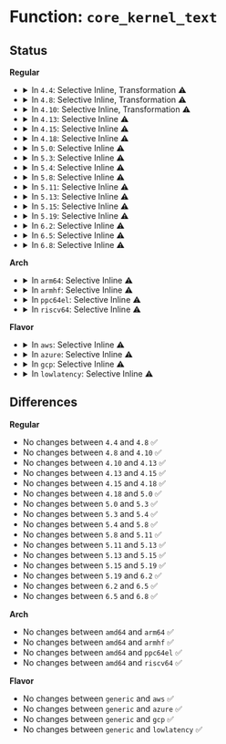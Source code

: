 # Function: <code>core_kernel_text</code>

## Status
<b>Regular</b>
<ul>
<li>
<details>
<summary>In <code>4.4</code>: Selective Inline, Transformation ⚠️</summary>

```c
int core_kernel_text(long unsigned int addr);
```

**Collision:** Unique Global

**Inline:** Selective

**Transformation:** True

**Instances:**

```
In kernel/extable.c (ffffffff8109e960)
Location: kernel/extable.c:69
Inline: True
Inline callers:
  - kernel/extable.c:__kernel_text_address
  - kernel/extable.c:kernel_text_address
  - kernel/extable.c:func_ptr_is_kernel_text
Direct callers:
  - arch/x86/kernel/alternative.c:text_poke
  - kernel/extable.c:__kernel_text_address
  - kernel/extable.c:kernel_text_address
  - kernel/extable.c:func_ptr_is_kernel_text
```
**Symbols:**

```
ffffffff8109e960-ffffffff8109e982: core_kernel_text.part.0 (STB_LOCAL)
ffffffff8109e9d0-ffffffff8109ea04: core_kernel_text (STB_GLOBAL)
```
</details>
</li>
<li>
<details>
<summary>In <code>4.8</code>: Selective Inline, Transformation ⚠️</summary>

```c
int core_kernel_text(long unsigned int addr);
```

**Collision:** Unique Global

**Inline:** Selective

**Transformation:** True

**Instances:**

```
In kernel/extable.c (ffffffff810a21c5)
Location: kernel/extable.c:69
Inline: True
Inline callers:
  - kernel/extable.c:func_ptr_is_kernel_text
  - kernel/extable.c:kernel_text_address
  - kernel/extable.c:__kernel_text_address
Direct callers:
  - arch/x86/kernel/alternative.c:text_poke
  - kernel/extable.c:func_ptr_is_kernel_text
  - kernel/extable.c:kernel_text_address
  - kernel/extable.c:__kernel_text_address
```
**Symbols:**

```
ffffffff810a2010-ffffffff810a2033: core_kernel_text.part.0 (STB_LOCAL)
ffffffff810a2080-ffffffff810a20b4: core_kernel_text (STB_GLOBAL)
```
</details>
</li>
<li>
<details>
<summary>In <code>4.10</code>: Selective Inline, Transformation ⚠️</summary>

```c
int core_kernel_text(long unsigned int addr);
```

**Collision:** Unique Global

**Inline:** Selective

**Transformation:** True

**Instances:**

```
In kernel/extable.c (ffffffff810a7285)
Location: kernel/extable.c:69
Inline: True
Inline callers:
  - kernel/extable.c:func_ptr_is_kernel_text
  - kernel/extable.c:kernel_text_address
  - kernel/extable.c:__kernel_text_address
Direct callers:
  - arch/x86/kernel/alternative.c:text_poke
  - kernel/extable.c:func_ptr_is_kernel_text
  - kernel/extable.c:kernel_text_address
  - kernel/extable.c:__kernel_text_address
```
**Symbols:**

```
ffffffff810a70d0-ffffffff810a70f3: core_kernel_text.part.0 (STB_LOCAL)
ffffffff810a7140-ffffffff810a7174: core_kernel_text (STB_GLOBAL)
```
</details>
</li>
<li>
<details>
<summary>In <code>4.13</code>: Selective Inline ⚠️</summary>

```c
int core_kernel_text(long unsigned int addr);
```

**Collision:** Unique Global

**Inline:** Selective

**Transformation:** False

**Instances:**

```
In kernel/extable.c (ffffffff810a4235)
Location: kernel/extable.c:73
Inline: True
Inline callers:
  - kernel/extable.c:func_ptr_is_kernel_text
  - kernel/extable.c:kernel_text_address
  - kernel/extable.c:__kernel_text_address
Direct callers:
  - arch/x86/kernel/alternative.c:text_poke
```
**Symbols:**

```
ffffffff810a4080-ffffffff810a40bf: core_kernel_text (STB_GLOBAL)
```
</details>
</li>
<li>
<details>
<summary>In <code>4.15</code>: Selective Inline ⚠️</summary>

```c
int core_kernel_text(long unsigned int addr);
```

**Collision:** Unique Global

**Inline:** Selective

**Transformation:** False

**Instances:**

```
In kernel/extable.c (ffffffff810aa855)
Location: kernel/extable.c:75
Inline: True
Inline callers:
  - kernel/extable.c:func_ptr_is_kernel_text
Direct callers:
  - arch/x86/kernel/alternative.c:text_poke
```
**Symbols:**

```
ffffffff810aa6b0-ffffffff810aa6ef: core_kernel_text (STB_GLOBAL)
```
</details>
</li>
<li>
<details>
<summary>In <code>4.18</code>: Selective Inline ⚠️</summary>

```c
int core_kernel_text(long unsigned int addr);
```

**Collision:** Unique Global

**Inline:** Selective

**Transformation:** False

**Instances:**

```
In kernel/extable.c (ffffffff810b14c5)
Location: kernel/extable.c:75
Inline: True
Inline callers:
  - kernel/extable.c:func_ptr_is_kernel_text
  - kernel/extable.c:kernel_text_address
Direct callers:
  - arch/x86/kernel/alternative.c:text_poke
```
**Symbols:**

```
ffffffff810b1310-ffffffff810b1349: core_kernel_text (STB_GLOBAL)
```
</details>
</li>
<li>
<details>
<summary>In <code>5.0</code>: Selective Inline ⚠️</summary>

```c
int core_kernel_text(long unsigned int addr);
```

**Collision:** Unique Global

**Inline:** Selective

**Transformation:** False

**Instances:**

```
In kernel/extable.c (ffffffff810ba605)
Location: kernel/extable.c:75
Inline: True
Inline callers:
  - kernel/extable.c:func_ptr_is_kernel_text
  - kernel/extable.c:func_ptr_is_kernel_text
  - kernel/extable.c:kernel_text_address
  - kernel/extable.c:kernel_text_address
Direct callers:
  - arch/x86/kernel/alternative.c:text_poke
```
**Symbols:**

```
ffffffff810ba450-ffffffff810ba489: core_kernel_text (STB_GLOBAL)
```
</details>
</li>
<li>
<details>
<summary>In <code>5.3</code>: Selective Inline ⚠️</summary>

```c
int core_kernel_text(long unsigned int addr);
```

**Collision:** Unique Global

**Inline:** Selective

**Transformation:** False

**Instances:**

```
In kernel/extable.c (ffffffff810c0515)
Location: kernel/extable.c:63
Inline: True
Inline callers:
  - kernel/extable.c:func_ptr_is_kernel_text
  - kernel/extable.c:func_ptr_is_kernel_text
  - kernel/extable.c:kernel_text_address
  - kernel/extable.c:kernel_text_address
Direct callers:
  - arch/x86/kernel/alternative.c:__text_poke
```
**Symbols:**

```
ffffffff810c0360-ffffffff810c0399: core_kernel_text (STB_GLOBAL)
```
</details>
</li>
<li>
<details>
<summary>In <code>5.4</code>: Selective Inline ⚠️</summary>

```c
int core_kernel_text(long unsigned int addr);
```

**Collision:** Unique Global

**Inline:** Selective

**Transformation:** False

**Instances:**

```
In kernel/extable.c (ffffffff810c6915)
Location: kernel/extable.c:70
Inline: True
Inline callers:
  - kernel/extable.c:func_ptr_is_kernel_text
  - kernel/extable.c:func_ptr_is_kernel_text
  - kernel/extable.c:kernel_text_address
  - kernel/extable.c:kernel_text_address
Direct callers:
  - arch/x86/kernel/alternative.c:__text_poke
```
**Symbols:**

```
ffffffff810c6760-ffffffff810c6799: core_kernel_text (STB_GLOBAL)
```
</details>
</li>
<li>
<details>
<summary>In <code>5.8</code>: Selective Inline ⚠️</summary>

```c
int core_kernel_text(long unsigned int addr);
```

**Collision:** Unique Global

**Inline:** Selective

**Transformation:** False

**Instances:**

```
In kernel/extable.c (ffffffff810ce915)
Location: kernel/extable.c:73
Inline: True
Inline callers:
  - kernel/extable.c:func_ptr_is_kernel_text
  - kernel/extable.c:func_ptr_is_kernel_text
  - kernel/extable.c:__kernel_text_address
  - kernel/extable.c:__kernel_text_address
Direct callers:
  - arch/x86/kernel/alternative.c:__text_poke
```
**Symbols:**

```
ffffffff810ce7e0-ffffffff810ce819: core_kernel_text (STB_GLOBAL)
```
</details>
</li>
<li>
<details>
<summary>In <code>5.11</code>: Selective Inline ⚠️</summary>

```c
int core_kernel_text(long unsigned int addr);
```

**Collision:** Unique Global

**Inline:** Selective

**Transformation:** False

**Instances:**

```
In kernel/extable.c (ffffffff810c9435)
Location: kernel/extable.c:73
Inline: True
Inline callers:
  - kernel/extable.c:func_ptr_is_kernel_text
  - kernel/extable.c:func_ptr_is_kernel_text
  - kernel/extable.c:__kernel_text_address
  - kernel/extable.c:__kernel_text_address
Direct callers:
  - arch/x86/kernel/alternative.c:__text_poke
```
**Symbols:**

```
ffffffff810c9300-ffffffff810c9339: core_kernel_text (STB_GLOBAL)
```
</details>
</li>
<li>
<details>
<summary>In <code>5.13</code>: Selective Inline ⚠️</summary>

```c
int core_kernel_text(long unsigned int addr);
```

**Collision:** Unique Global

**Inline:** Selective

**Transformation:** False

**Instances:**

```
In kernel/extable.c (ffffffff810caf45)
Location: kernel/extable.c:73
Inline: True
Inline callers:
  - kernel/extable.c:func_ptr_is_kernel_text
  - kernel/extable.c:func_ptr_is_kernel_text
Direct callers:
  - arch/x86/kernel/alternative.c:__text_poke
```
**Symbols:**

```
ffffffff810cad90-ffffffff810cadc9: core_kernel_text (STB_GLOBAL)
```
</details>
</li>
<li>
<details>
<summary>In <code>5.15</code>: Selective Inline ⚠️</summary>

```c
int core_kernel_text(long unsigned int addr);
```

**Collision:** Unique Global

**Inline:** Selective

**Transformation:** False

**Instances:**

```
In kernel/extable.c (ffffffff810de025)
Location: kernel/extable.c:73
Inline: True
Inline callers:
  - kernel/extable.c:func_ptr_is_kernel_text
  - kernel/extable.c:func_ptr_is_kernel_text
Direct callers:
  - arch/x86/kernel/alternative.c:__text_poke
  - kernel/module.c:symbol_put_addr
```
**Symbols:**

```
ffffffff810dde70-ffffffff810ddea9: core_kernel_text (STB_GLOBAL)
```
</details>
</li>
<li>
<details>
<summary>In <code>5.19</code>: Selective Inline ⚠️</summary>

```c
int core_kernel_text(long unsigned int addr);
```

**Collision:** Unique Global

**Inline:** Selective

**Transformation:** False

**Instances:**

```
In kernel/extable.c (ffffffff810f7c95)
Location: kernel/extable.c:66
Inline: True
Inline callers:
  - kernel/extable.c:func_ptr_is_kernel_text
  - kernel/extable.c:func_ptr_is_kernel_text
Direct callers:
  - arch/x86/kernel/alternative.c:text_poke_set
  - arch/x86/kernel/alternative.c:text_poke_copy
  - arch/x86/kernel/alternative.c:__text_poke
  - kernel/module/main.c:symbol_put_addr
  - kernel/kprobes.c:check_kprobe_address_safe
```
**Symbols:**

```
ffffffff810f7a80-ffffffff810f7aed: core_kernel_text (STB_GLOBAL)
```
</details>
</li>
<li>
<details>
<summary>In <code>6.2</code>: Selective Inline ⚠️</summary>

```c
int core_kernel_text(long unsigned int addr);
```

**Collision:** Unique Global

**Inline:** Selective

**Transformation:** False

**Instances:**

```
In kernel/extable.c (ffffffff8111a4e5)
Location: kernel/extable.c:66
Inline: True
Inline callers:
  - kernel/extable.c:func_ptr_is_kernel_text
  - kernel/extable.c:func_ptr_is_kernel_text
Direct callers:
  - arch/x86/kernel/alternative.c:text_poke_set
  - arch/x86/kernel/alternative.c:text_poke_copy_locked
  - arch/x86/kernel/alternative.c:__text_poke
  - kernel/module/main.c:symbol_put_addr
  - kernel/kprobes.c:check_kprobe_address_safe
```
**Symbols:**

```
ffffffff8111a2a0-ffffffff8111a30d: core_kernel_text (STB_GLOBAL)
```
</details>
</li>
<li>
<details>
<summary>In <code>6.5</code>: Selective Inline ⚠️</summary>

```c
int core_kernel_text(long unsigned int addr);
```

**Collision:** Unique Global

**Inline:** Selective

**Transformation:** False

**Instances:**

```
In kernel/extable.c (ffffffff81127755)
Location: kernel/extable.c:66
Inline: True
Inline callers:
  - kernel/extable.c:func_ptr_is_kernel_text
  - kernel/extable.c:func_ptr_is_kernel_text
Direct callers:
  - arch/x86/kernel/alternative.c:text_poke_set
  - arch/x86/kernel/alternative.c:text_poke_copy_locked
  - arch/x86/kernel/alternative.c:__text_poke
  - kernel/module/main.c:symbol_put_addr
  - kernel/kprobes.c:check_kprobe_address_safe
```
**Symbols:**

```
ffffffff81127510-ffffffff8112757d: core_kernel_text (STB_GLOBAL)
```
</details>
</li>
<li>
<details>
<summary>In <code>6.8</code>: Selective Inline ⚠️</summary>

```c
int core_kernel_text(long unsigned int addr);
```

**Collision:** Unique Global

**Inline:** Selective

**Transformation:** False

**Instances:**

```
In kernel/extable.c (ffffffff81131d35)
Location: kernel/extable.c:66
Inline: True
Inline callers:
  - kernel/extable.c:func_ptr_is_kernel_text
  - kernel/extable.c:func_ptr_is_kernel_text
Direct callers:
  - arch/x86/kernel/alternative.c:text_poke_set
  - arch/x86/kernel/alternative.c:text_poke_copy_locked
  - arch/x86/kernel/alternative.c:__text_poke
  - kernel/module/main.c:symbol_put_addr
  - kernel/kprobes.c:check_kprobe_address_safe
```
**Symbols:**

```
ffffffff81131af0-ffffffff81131b5d: core_kernel_text (STB_GLOBAL)
```
</details>
</li>
</ul>
<b>Arch</b>
<ul>
<li>
<details>
<summary>In <code>arm64</code>: Selective Inline ⚠️</summary>

```c
int core_kernel_text(long unsigned int addr);
```

**Collision:** Unique Global

**Inline:** Selective

**Transformation:** False

**Instances:**

```
In kernel/extable.c (ffff800010125558)
Location: kernel/extable.c:70
Inline: True
Inline callers:
  - kernel/extable.c:func_ptr_is_kernel_text
  - kernel/extable.c:func_ptr_is_kernel_text
  - kernel/extable.c:kernel_text_address
  - kernel/extable.c:kernel_text_address
Direct callers:
  - arch/arm64/kernel/insn.c:__aarch64_insn_write
  - arch/arm64/kernel/insn.c:__aarch64_insn_write
```
**Symbols:**

```
ffff8000101252d0-ffff800010125334: core_kernel_text (STB_GLOBAL)
```
</details>
</li>
<li>
<details>
<summary>In <code>armhf</code>: Selective Inline ⚠️</summary>

```c
int core_kernel_text(long unsigned int addr);
```

**Collision:** Unique Global

**Inline:** Selective

**Transformation:** False

**Instances:**

```
In kernel/extable.c (c037831c)
Location: kernel/extable.c:70
Inline: True
Inline callers:
  - kernel/extable.c:func_ptr_is_kernel_text
  - kernel/extable.c:func_ptr_is_kernel_text
  - kernel/extable.c:kernel_text_address
  - kernel/extable.c:kernel_text_address
Direct callers:
  - arch/arm/kernel/patch.c:__patch_text_real
```
**Symbols:**

```
c03780b8-c0378130: core_kernel_text (STB_GLOBAL)
```
</details>
</li>
<li>
<details>
<summary>In <code>ppc64el</code>: Selective Inline ⚠️</summary>

```c
int core_kernel_text(long unsigned int addr);
```

**Collision:** Unique Global

**Inline:** Selective

**Transformation:** False

**Instances:**

```
In kernel/extable.c (c00000000016f3c0)
Location: kernel/extable.c:70
Inline: True
Inline callers:
  - kernel/extable.c:func_ptr_is_kernel_text
  - kernel/extable.c:func_ptr_is_kernel_text
  - kernel/extable.c:kernel_text_address
  - kernel/extable.c:kernel_text_address
Direct callers:
  - arch/powerpc/kernel/trace/ftrace.c:ftrace_modify_call
  - arch/powerpc/kernel/trace/ftrace.c:ftrace_make_call
  - arch/powerpc/kernel/trace/ftrace.c:ftrace_make_nop
  - kernel/module.c:symbol_put_addr
```
**Symbols:**

```
c00000000016f070-c00000000016f0e4: core_kernel_text (STB_GLOBAL)
```
</details>
</li>
<li>
<details>
<summary>In <code>riscv64</code>: Selective Inline ⚠️</summary>

```c
int core_kernel_text(long unsigned int addr);
```

**Collision:** Unique Global

**Inline:** Selective

**Transformation:** False

**Instances:**

```
In kernel/extable.c (ffffffe0000dd23c)
Location: kernel/extable.c:70
Inline: True
Inline callers:
  - kernel/extable.c:func_ptr_is_kernel_text
  - kernel/extable.c:func_ptr_is_kernel_text
  - kernel/extable.c:kernel_text_address
  - kernel/extable.c:kernel_text_address
```
**Symbols:**

```
ffffffe0000dd05a-ffffffe0000dd0b0: core_kernel_text (STB_GLOBAL)
```
</details>
</li>
</ul>
<b>Flavor</b>
<ul>
<li>
<details>
<summary>In <code>aws</code>: Selective Inline ⚠️</summary>

```c
int core_kernel_text(long unsigned int addr);
```

**Collision:** Unique Global

**Inline:** Selective

**Transformation:** False

**Instances:**

```
In kernel/extable.c (ffffffff810c0c95)
Location: kernel/extable.c:70
Inline: True
Inline callers:
  - kernel/extable.c:func_ptr_is_kernel_text
  - kernel/extable.c:func_ptr_is_kernel_text
  - kernel/extable.c:kernel_text_address
  - kernel/extable.c:kernel_text_address
Direct callers:
  - arch/x86/kernel/alternative.c:__text_poke
```
**Symbols:**

```
ffffffff810c0ae0-ffffffff810c0b19: core_kernel_text (STB_GLOBAL)
```
</details>
</li>
<li>
<details>
<summary>In <code>azure</code>: Selective Inline ⚠️</summary>

```c
int core_kernel_text(long unsigned int addr);
```

**Collision:** Unique Global

**Inline:** Selective

**Transformation:** False

**Instances:**

```
In kernel/extable.c (ffffffff810af485)
Location: kernel/extable.c:70
Inline: True
Inline callers:
  - kernel/extable.c:func_ptr_is_kernel_text
  - kernel/extable.c:func_ptr_is_kernel_text
  - kernel/extable.c:kernel_text_address
  - kernel/extable.c:kernel_text_address
Direct callers:
  - arch/x86/kernel/alternative.c:__text_poke
```
**Symbols:**

```
ffffffff810af2d0-ffffffff810af309: core_kernel_text (STB_GLOBAL)
```
</details>
</li>
<li>
<details>
<summary>In <code>gcp</code>: Selective Inline ⚠️</summary>

```c
int core_kernel_text(long unsigned int addr);
```

**Collision:** Unique Global

**Inline:** Selective

**Transformation:** False

**Instances:**

```
In kernel/extable.c (ffffffff810c01e5)
Location: kernel/extable.c:70
Inline: True
Inline callers:
  - kernel/extable.c:func_ptr_is_kernel_text
  - kernel/extable.c:func_ptr_is_kernel_text
  - kernel/extable.c:kernel_text_address
  - kernel/extable.c:kernel_text_address
Direct callers:
  - arch/x86/kernel/alternative.c:__text_poke
```
**Symbols:**

```
ffffffff810c0030-ffffffff810c0069: core_kernel_text (STB_GLOBAL)
```
</details>
</li>
<li>
<details>
<summary>In <code>lowlatency</code>: Selective Inline ⚠️</summary>

```c
int core_kernel_text(long unsigned int addr);
```

**Collision:** Unique Global

**Inline:** Selective

**Transformation:** False

**Instances:**

```
In kernel/extable.c (ffffffff810c8615)
Location: kernel/extable.c:70
Inline: True
Inline callers:
  - kernel/extable.c:func_ptr_is_kernel_text
  - kernel/extable.c:func_ptr_is_kernel_text
  - kernel/extable.c:kernel_text_address
  - kernel/extable.c:kernel_text_address
Direct callers:
  - arch/x86/kernel/alternative.c:__text_poke
```
**Symbols:**

```
ffffffff810c8460-ffffffff810c8499: core_kernel_text (STB_GLOBAL)
```
</details>
</li>
</ul>

## Differences
<b>Regular</b>
<ul>
<li>
No changes between <code>4.4</code> and <code>4.8</code> ✅
</li>
<li>
No changes between <code>4.8</code> and <code>4.10</code> ✅
</li>
<li>
No changes between <code>4.10</code> and <code>4.13</code> ✅
</li>
<li>
No changes between <code>4.13</code> and <code>4.15</code> ✅
</li>
<li>
No changes between <code>4.15</code> and <code>4.18</code> ✅
</li>
<li>
No changes between <code>4.18</code> and <code>5.0</code> ✅
</li>
<li>
No changes between <code>5.0</code> and <code>5.3</code> ✅
</li>
<li>
No changes between <code>5.3</code> and <code>5.4</code> ✅
</li>
<li>
No changes between <code>5.4</code> and <code>5.8</code> ✅
</li>
<li>
No changes between <code>5.8</code> and <code>5.11</code> ✅
</li>
<li>
No changes between <code>5.11</code> and <code>5.13</code> ✅
</li>
<li>
No changes between <code>5.13</code> and <code>5.15</code> ✅
</li>
<li>
No changes between <code>5.15</code> and <code>5.19</code> ✅
</li>
<li>
No changes between <code>5.19</code> and <code>6.2</code> ✅
</li>
<li>
No changes between <code>6.2</code> and <code>6.5</code> ✅
</li>
<li>
No changes between <code>6.5</code> and <code>6.8</code> ✅
</li>
</ul>
<b>Arch</b>
<ul>
<li>
No changes between <code>amd64</code> and <code>arm64</code> ✅
</li>
<li>
No changes between <code>amd64</code> and <code>armhf</code> ✅
</li>
<li>
No changes between <code>amd64</code> and <code>ppc64el</code> ✅
</li>
<li>
No changes between <code>amd64</code> and <code>riscv64</code> ✅
</li>
</ul>
<b>Flavor</b>
<ul>
<li>
No changes between <code>generic</code> and <code>aws</code> ✅
</li>
<li>
No changes between <code>generic</code> and <code>azure</code> ✅
</li>
<li>
No changes between <code>generic</code> and <code>gcp</code> ✅
</li>
<li>
No changes between <code>generic</code> and <code>lowlatency</code> ✅
</li>
</ul>
